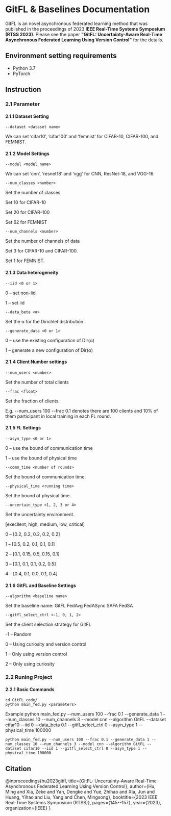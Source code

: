 # GitFL & Baselines Documentation

GitFL is an novel asynchronous federated learning method that was published in the proceedings of 2023 **IEEE Real-Time Systems Symposium (RTSS 2023)**.
Please see the paper **"GitFL: Uncertainty-Aware Real-Time Asynchronous Federated Learning Using Version Control"** for the details.


## Environment setting requirements
* Python 3.7
* PyTorch

## Instruction
### 2.1 Parameter
#### 2.1.1 Dataset Setting
    --dataset <dataset name>
We can set ‘cifar10’, ‘cifar100’ and ‘femnist’ for CIFAR-10, CIFAR-100, and FEMNIST.

#### 2.1.2 Model Settings
    --model <model name>
We can set ‘cnn’, ‘resnet18’ and ‘vgg’ for CNN, ResNet-18, and VGG-16.

    --num_classes <number>
Set the number of classes

Set 10 for CIFAR-10

Set 20 for CIFAR-100

Set 62 for FEMNIST

    --num_channels <number>
Set the number of channels of data

Set 3 for CIFAR-10 and CIFAR-100.

Set 1 for FEMNIST.

#### 2.1.3 Data heterogeneity
    --iid <0 or 1>
0 – set non-iid

1 – set iid

    --data_beta <α>
Set the α for the Dirichlet distribution

    --generate_data <0 or 1>
0 – use the existing configuration of Dir(α)

1 – generate a new configuration of Dir(α)

#### 2.1.4 Client Number settings
    --num_users <number>
Set the number of total clients

    --frac <float>
Set the fraction of clients.

E.g. --num_users 100 --frac 0.1 denotes there are 100 clients and 10% of them participant in local training in each FL round.

#### 2.1.5 FL Settings
    --asyn_type <0 or 1>
0 – use the bound of communication time

1 – use the bound of physical time

    --comm_time <number of rounds>
Set the bound of communication time.

    --physical_time <running time>
Set the bound of physical time.

    --uncertain_type <1, 2, 3 or 4>
Set the uncertainty environment.

[execllent, high, medium, low, critical]

0 – [0.2, 0.2, 0.2, 0.2, 0.2]

1 – [0.5, 0.2, 0.1, 0.1, 0.1]

2 – [0.1, 0.15, 0.5, 0.15, 0.1]

3 – [0.1, 0.1, 0.1, 0.2, 0.5]

4 – [0.4, 0.1, 0.0, 0.1, 0.4]


#### 2.1.6 GitFL and Baseline Settings
    --algorithm <baseline name>
Set the baseline name:
GitFL
FedAvg
FedASync
SAFA
FedSA

    --gitfl_select_ctrl <-1, 0, 1, 2>
Set the client selection strategy for GitFL

-1 – Random

0 – Using curiosity and version control

1 – Only using version control

2 – Only using curiosity


### 2.2 Runing Project
#### 2.2.1 Basic Commands
    cd GitFL_code/
    python main_fed.py <parameters>

Example
    python main_fed.py --num_users 100 --frac 0.1 --generate_data 1 --num_classes 10 --num_channels 3 --model cnn --algorithm GitFL --dataset cifar10 --iid 0 --data_beta 0.1 --gitfl_select_ctrl 0 --asyn_type 1 --physical_time 100000

    python main_fed.py --num_users 100 --frac 0.1 --generate_data 1 --num_classes 10 --num_channels 3 --model cnn --algorithm GitFL --dataset cifar10 --iid 1 --gitfl_select_ctrl 0 --asyn_type 1 --physical_time 100000

## Citation
@inproceedings{hu2023gitfl,
  title={GitFL: Uncertainty-Aware Real-Time Asynchronous Federated Learning Using Version Control},
  author={Hu, Ming and Xia, Zeke and Yan, Dengke and Yue, Zhihao and Xia, Jun and Huang, Yihao and Liu, Yang and Chen, Mingsong},
  booktitle={2023 IEEE Real-Time Systems Symposium (RTSS)},
  pages={145--157},
  year={2023},
  organization={IEEE}
}

